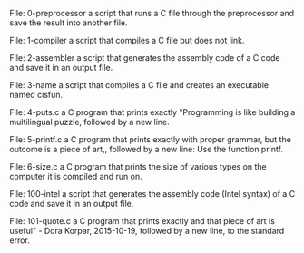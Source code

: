 File: 0-preprocessor a script that runs a C file through the preprocessor and save the result into another file.

File: 1-compiler a script that compiles a C file but does not link.

File: 2-assembler a script that generates the assembly code of a C code and save it in an output file.

File: 3-name  a script that compiles a C file and creates an executable named cisfun.

File: 4-puts.c  a C program that prints exactly "Programming is like building a multilingual puzzle, followed by a new line.

File: 5-printf.c  a C program that prints exactly with proper grammar, but the outcome is a piece of art,, followed by a new line: Use the function printf.

File: 6-size.c a C program that prints the size of various types on the computer it is compiled and run on.

File: 100-intel a script that generates the assembly code (Intel syntax) of a C code and save it in an output file.

File: 101-quote.c a C program that prints exactly and that piece of art is useful" - Dora Korpar, 2015-10-19, followed by a new line, to the standard error.

